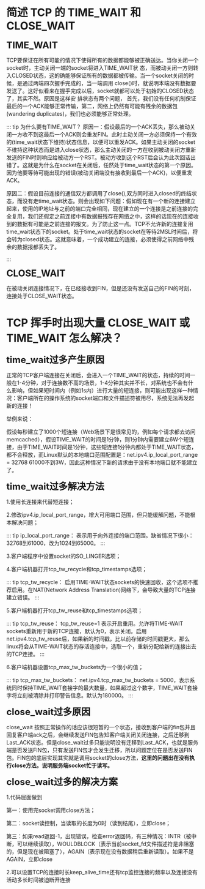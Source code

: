 # 简述 TCP 的 TIME_WAIT 和 CLOSE_WAIT

<font size=5>**TIME_WAIT**</font>


TCP要保证在所有可能的情况下使得所有的数据都能够被正确送达。当你关闭一个socket时，主动关闭一端的socket将进入TIME_WAIT状 态，而被动关闭一方则转入CLOSED状态，这的确能够保证所有的数据都被传输。当一个socket关闭的时候，是通过两端四次握手完成的，当一端调用 close()时，就说明本端没有数据要发送了。这好似看来在握手完成以后，socket就都可以处于初始的CLOSED状态了，其实不然。原因是这样安 排状态有两个问题， 首先，我们没有任何机制保证最后的一个ACK能够正常传输，第二，网络上仍然有可能有残余的数据包(wandering duplicates)，我们也必须能够正常处理。

::: tip 为什么要有TIME_WAIT？
原因一：假设最后的一个ACK丢失，那么被动关闭一方收不到这最后一个ACK则会重发FIN。此时主动关闭一方必须保持一个有效的(time_wait状态下维持)状态信息，以便可以重发ACK。如果主动关闭的socket不维持这种状态而是进入close状态，那么主动关闭的一方在收到被动关闭方重新发送的FIN时则响应给被动方一个RST。被动方收到这个RST后会认为此次回话出错了。这就是为什么在socket在关闭后，任然处于time_wait状态的第一个原因。因为他要等待可能出现的错误(被动关闭端没有接收到最后一个ACK)，以便重发ACK。

原因二：假设目前连接的通信双方都调用了close(),双方同时进入closed的终结状态，而没有走time_wait状态。则会出现如下问题：假如现在有一个新的连接建立起来，使用的IP地址与之前的端口完全相同，现在建立的一个连接是之前连接的完全复用，我们还假定之前连接中有数据报残存在网络之中，这样的话现在的连接收到的数据有可能是之前连接的报文。为了防止这一点。TCP不允许新的连接复用time_wait状态下的socket。处于time_wait状态的socket在等待2MSL时间后，将会转为closed状态。这就意味着，一个成功建立的连接，必须使得之前网络中残余的数据报都丢失了。

:::

<font size=5>**CLOSE_WAIT**</font>

在被动关闭连接情况下，在已经接收到FIN，但是还没有发送自己的FIN的时刻，连接处于CLOSE_WAIT状态。


# TCP 挥手时出现大量 CLOSE_WAIT 或 TIME_WAIT 怎么解决？

<font size=5>**time_wait过多产生原因**</font>

正常的TCP客户端连接在关闭后，会进入一个TIME_WAIT的状态，持续的时间一般在1-4分钟，对于连接数不高的场景，1-4分钟其实并不长，对系统也不会有什么影响，但如果短时间内（例如1s内）进行大量的短连接，则可能出现这样一种情况：客户端所在的操作系统的socket端口和文件描述符被用尽，系统无法再发起新的连接！

举例来说：

假设每秒建立了1000个短连接（Web场景下是很常见的，例如每个请求都去访问memcached），假设TIME_WAIT的时间是1分钟，则1分钟内需要建立6W个短连接，由于TIME_WAIT时间是1分钟，这些短连接1分钟内都处于TIME_WAIT状态，都不会释放，而Linux默认的本地端口范围配置是：net.ipv4.ip_local_port_range = 32768 61000不到3W，因此这种情况下新的请求由于没有本地端口就不能建立了。

<font size=5>**time_wait过多解决方法**</font>

1.使用长连接来代替短连接；

2.修改ipv4.ip_local_port_range，增大可用端口范围，但只能缓解问题，不能根本解决问题；

::: tip ip_local_port_range：
表示用于向外连接的端口范围。缺省情况下很小：32768到61000，改为1024到65000。
:::

3.客户端程序中设置socket的SO_LINGER选项；

4.客户端机器打开tcp_tw_recycle和tcp_timestamps选项；

::: tip tcp_tw_recycle：
启用TIME-WAIT状态sockets的快速回收，这个选项不推荐启用。在NAT(Network Address Translation)网络下，会导致大量的TCP连接建立错误。
:::

5.客户端机器打开tcp_tw_reuse和tcp_timestamps选项；

::: tip tcp_tw_reuse：
tcp_tw_reuse=1 表示开启重用。允许将TIME-WAIT sockets重新用于新的TCP连接，默认为0，表示关闭。启用net.ipv4.tcp_tw_reuse后，如果新的时间戳，比以前存储的时间戳更大，那么linux将会从TIME-WAIT状态的存活连接中，选取一个，重新分配给新的连接出去的TCP连接。
:::

6.客户端机器设置tcp_max_tw_buckets为一个很小的值；

::: tip tcp_max_tw_buckets：
net.ipv4.tcp_max_tw_buckets = 5000，表示系统同时保持TIME_WAIT套接字的最大数量，如果超过这个数字，TIME_WAIT套接字将立刻被清除并打印警告信息。默认为180000。
:::


<font size=5>**close_wait过多原因**</font>

close_wait 按照正常操作的话应该很短暂的一个状态，接收到客户端的fin包并且回复客户端ack之后，会继续发送FIN包告知客户端关闭关闭连接，之后迁移到Last_ACK状态。但是close_wait过多只能说明没有迁移到Last_ACK，也就是服务端是否发送FIN包，只有发送FIN包才会发生迁移，所以问题定位在是否发送FIN包。FIN包的底层实现其实就是调用socket的close方法，**这里的问题出在没有执行close方法。说明服务端socket忙于读写。**

<font size=5>**close_wait过多的解决方案**</font>

1.代码层面做到

第一：使用完socket调用close方法；

第二：socket读控制，当读取的长度为0时（读到结尾），立即close；

第三：如果read返回-1，出现错误，检查error返回码，有三种情况：INTR（被中断，可以继续读取），WOULDBLOCK（表示当前socket_fd文件描述符是非阻塞的，但是现在被阻塞了），AGAIN（表示现在没有数据稍后重新读取）。如果不是AGAIN，立即close

2.可以设置TCP的连接时长keep_alive_time还有tcp监控连接的频率以及连接没有活动多长时间被迫断开连接




